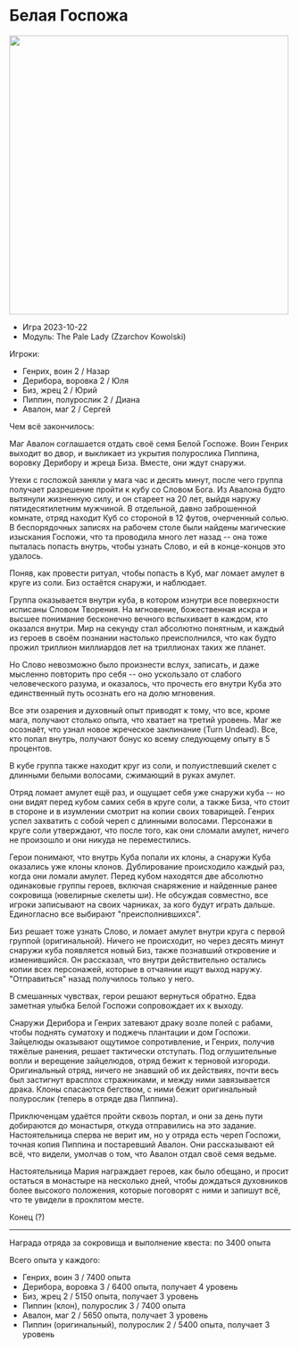 # Белая Госпожа

<img src="https://github.com/8kto/ttrpg-recaps/assets/18572703/05f07601-9adb-4478-a091-a065f8412cb1" width="500" />

- Игра 2023-10-22
- Модуль: The Pale Lady (Zzarchov Kowolski)

Игроки:

- Генрих, воин 2 / Назар
- Дерибора, воровка 2 / Юля
- Биз, жрец 2 / Юрий
- Пиппин, полурослик 2 / Диана
- Авалон, маг 2 / Сергей

Чем всё закончилось:

Маг Авалон соглашается отдать своё семя Белой Госпоже. Воин Генрих выходит во двор, и выкликает из укрытия полурослика
Пиппина, воровку Дерибору и жреца Биза. Вместе, они ждут снаружи.

Утехи с госпожой заняли у мага час и десять минут, после чего группа получает разрешение пройти к кубу со Словом Бога.
Из Авалона будто вытянули жизненную силу, и он стареет на 20 лет, выйдя наружу пятидесятилетним мужчиной. В отдельной,
давно заброшенной комнате, отряд находит Куб со стороной в 12 футов, очерченный солью. В беспорядочных записях на
рабочем столе были найдены магические изыскания Госпожи, что та проводила много лет назад -- она тоже пыталась попасть
внутрь, чтобы узнать Слово, и ей в конце-концов это удалось.

Поняв, как провести ритуал, чтобы попасть в Куб, маг ломает амулет в круге из соли. Биз остаётся снаружи, и наблюдает.

Группа оказывается внутри куба, в котором изнутри все поверхности исписаны Словом Творения. На мгновение, божественная
искра и высшее понимание бесконечно вечного вспыхивает в каждом, кто оказался внутри. Мир на секунду стал абсолютно
понятным, и каждый из героев в своём познании настолько преисполнился, что как будто прожил триллион миллиардов лет на
триллионах таких же планет.

Но Слово невозможно было произнести вслух, записать, и даже мысленно повторить про себя -- оно ускользало от слабого
человеческого разума, и оказалось, что прочесть его внутри Куба это единственный путь осознать его на долю мгновения.

Все эти озарения и духовный опыт приводят к тому, что все, кроме мага, получают столько опыта, что хватает на третий
уровень. Маг же осознаёт, что узнал новое жреческое заклинание (Turn Undead). Все, кто попал внутрь, получают бонус ко
всему следующему опыту в 5 процентов.

В кубе группа также находит круг из соли, и полуистлевший скелет с длинными белыми волосами, сжимающий в руках амулет.

Отряд ломает амулет ещё раз, и ощущает себя уже снаружи куба -- но они видят перед кубом самих себя в круге соли, а
также Биза, что стоит в стороне и в изумлении смотрит на копии своих товарищей. Генрих успел захватить с собой череп с
длинными волосами. Персонажи в круге соли утверждают, что после того, как они сломали амулет, ничего не произошло и они
никуда не переместились.

Герои понимают, что внутрь Куба попали их клоны, а снаружи Куба оказались уже клоны клонов. Дублирование происходило
каждый раз, когда они ломали амулет. Перед кубом находятся две абсолютно одинаковые группы героев, включая снаряжение и
найденные ранее сокровища (ювелирные скелеты ши). Не обсуждая совместно, все игроки записывают на своих чарниках, за
кого будут играть дальше. Единогласно все выбирают "преисполнившихся".

Биз решает тоже узнать Слово, и ломает амулет внутри круга с первой группой (оригинальной). Ничего не происходит, но
через десять минут снаружи куба появляется новый Биз, также познавший откровение и изменившийся. Он рассказал, что
внутри действительно остались копии всех персонажей, которые в отчаянии ищут выход наружу. "Отправиться" назад
получилось только у него.

В смешанных чувствах, герои решают вернуться обратно. Едва заметная улыбка Белой Госпожи сопровождает их к выходу.

Снаружи Дерибора и Генрих затевают драку возле полей с рабами, чтобы поднять суматоху и поджечь плантации и дом Госпожи.
Зайцелюды оказывают ощутимое сопротивление, и Генрих, получив тяжёлые ранения, решает тактически отступать. Под
оглушительные вопли и верещение зайцелюдов, отряд бежит к терновой изгороди. Оригинальный отряд, ничего не знавший об их
действиях, почти весь был застигнут врасплох стражниками, и между ними завязывается драка. Клоны спасаются бегством, с
ними бежит оригинальный полурослик (теперь в отряде два Пиппина).

Приключенцам удаётся пройти сквозь портал, и они за день пути добираются до монастыря, откуда отправились на это
задание. Настоятельница сперва не верит им, но у отряда есть череп Госпожи, точная копия Пиппина и постаревший Авалон.
Они рассказывают ей всё, что видели, умолчав о том, что Авалон отдал своё семя ведьме.

Настоятельница Мария награждает героев, как было обещано, и просит остаться в монастыре на несколько дней, чтобы
дождаться духовников более высокого положения, которые поговорят с ними и запишут всё, что те увидели в проклятом месте.

Конец (?)

---

Награда отряда за сокровища и выполнение квеста: по 3400 опыта

Всего опыта у каждого:

- Генрих, воин 3 / 7400 опыта
- Дерибора, воровка 3 / 6400 опыта, получает 4 уровень
- Биз, жрец 2 / 5150 опыта, получает 3 уровень
- Пиппин (клон), полурослик 3 / 7400 опыта
- Авалон, маг 2 / 5650 опыта, получает 3 уровень
- Пиппин (оригинальный), полурослик 2 / 5400 опыта, получает 3 уровень
